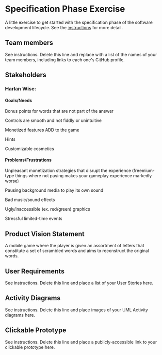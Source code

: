 # Specification Phase Exercise

A little exercise to get started with the specification phase of the software development lifecycle. See the [instructions](instructions.md) for more detail.

## Team members

See instructions. Delete this line and replace with a list of the names of your team members, including links to each one's GitHub profile.

## Stakeholders

### Harlan Wise:

#### Goals/Needs

Bonus points for words that are not part of the answer

Controls are smooth and not fiddly or unintuitive

Monetized features ADD to the game

Hints

Customizable cosmetics

#### Problems/Frustrations

Unpleasant monetization strategies that disrupt the experience (freemium-type things where not paying makes your gameplay experience markedly worse)

Pausing background media to play its own sound

Bad music/sound effects

Ugly/inaccessible (ex. red/green) graphics

Stressful limited-time events

## Product Vision Statement

A mobile game where the player is given an assortment of letters that constitute a set of scrambled words and aims to reconstruct the original words.

## User Requirements

See instructions. Delete this line and place a list of your User Stories here.

## Activity Diagrams

See instructions. Delete this line and place images of your UML Activity diagrams here.

## Clickable Prototype

See instructions. Delete this line and place a publicly-accessible link to your clickable prototype here.
